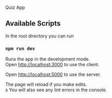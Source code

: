 Quiz App

## Available Scripts

In the root directory you can run

### `npm run dev`

Runs the app in the development mode.<br />
Open [http://localhost:3000](http://localhost:3000) to use the client.

Open [http://localhost:5000](http://localhost:5000) to use the server.

The page will reload if you make edits.<br />s
You will also see any lint errors in the console.

